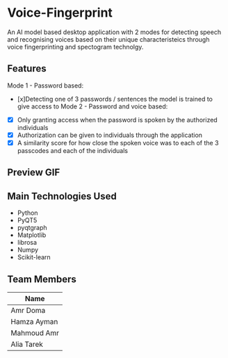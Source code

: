 # Voice-Fingerprint
An AI model based desktop application with 2 modes for detecting speech and recognising voices based on their unique characteristeics through voice fingerprinting and spectogram technolgy.

## Features
Mode 1 - Password based:
- [x]Detecting one of 3 passwords / sentences the model is trained to give access to
Mode 2 - Password and voice based:
- [x] Only granting access when the password is spoken by the authorized individuals
- [x] Authorization can be given to individuals through the application
- [x] A similarity score for how close the spoken voice was to each of the 3 passcodes and each of the individuals

## Preview GIF


## Main Technologies Used

- Python
- PyQT5
- pyqtgraph
- Matplotlib
- librosa
- Numpy
- Scikit-learn

## Team Members

| Name |
| --- |
| Amr Doma |
| Hamza Ayman |
| Mahmoud Amr |
| Alia Tarek|
